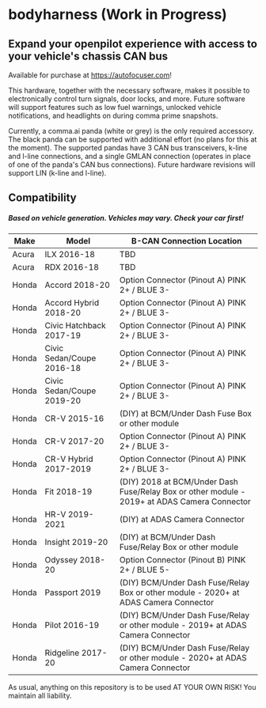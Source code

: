 
# bodyharness (Work in Progress)

## Expand your openpilot experience with access to your vehicle's chassis CAN bus

Available for purchase at https://autofocuser.com!

This hardware, together with the necessary software, makes it possible to electronically control turn signals, door locks, and more. Future software will support features such as low fuel warnings, unlocked vehicle notifications, and headlights on during comma prime snapshots.

Currently, a comma.ai panda (white or grey) is the only required accessory. The black panda can be supported with additional effort (no plans for this at the moment). The supported pandas have 3 CAN bus transceivers, k-line and l-line connections, and a single GMLAN connection (operates in place of one of the panda's CAN bus connections). Future hardware revisions will support LIN (k-line and l-line).

## Compatibility
##### Based on vehicle generation. Vehicles may vary. Check your car first!
| Make | Model | B-CAN Connection Location |
| -- | -- | -- |
| Acura     | ILX 2016-18                   | TBD                                                                                             |
| Acura     | RDX 2016-18                   | TBD                                                                                           |
| Honda     | Accord 2018-20                | Option Connector (Pinout A) PINK 2+ / BLUE 3-                                                |
| Honda     | Accord Hybrid 2018-20         | Option Connector (Pinout A) PINK 2+ / BLUE 3-                                                |
| Honda     | Civic Hatchback 2017-19       | Option Connector (Pinout A) PINK 2+ / BLUE 3-                                                |
| Honda     | Civic Sedan/Coupe 2016-18     | Option Connector (Pinout A) PINK 2+ / BLUE 3-                                                |
| Honda     | Civic Sedan/Coupe 2019-20     | Option Connector (Pinout A) PINK 2+ / BLUE 3-                                                |                                              
| Honda     | CR-V 2015-16                  | (DIY) at BCM/Under Dash Fuse Box or other module                                             |
| Honda     | CR-V 2017-20                  | Option Connector (Pinout A) PINK 2+ / BLUE 3-                                                |                                              
| Honda     | CR-V Hybrid 2017-2019         | Option Connector (Pinout A) PINK 2+ / BLUE 3-                                                |
| Honda     | Fit 2018-19                   | (DIY) 2018 at BCM/Under Dash Fuse/Relay Box or other module - 2019+ at ADAS Camera Connector |
| Honda     | HR-V 2019-2021                | (DIY) at ADAS Camera Connector                                                               |
| Honda     | Insight 2019-20               | (DIY) at BCM/Under Dash Fuse/Relay Box or other module                                       |
| Honda     | Odyssey 2018-20               | Option Connector (Pinout B) PINK 2+ / BLUE 5-                                                |
| Honda     | Passport 2019                 | (DIY) BCM/Under Dash Fuse/Relay Box or other module - 2020+ at ADAS Camera Connector         |
| Honda     | Pilot 2016-19                 | (DIY) BCM/Under Dash Fuse/Relay or other module - 2019+ at ADAS Camera Connector             |
| Honda     | Ridgeline 2017-20             | (DIY) BCM/Under Dash Fuse/Relay or other module - 2020+ at ADAS Camera Connector             |

As usual, anything on this repository is to be used AT YOUR OWN RISK! You maintain all liability.
<!--stackedit_data:
eyJoaXN0b3J5IjpbMTAyMDg2MzIxNCw4MjI2NDQ3OTEsLTk1Nj
MwMjA3NiwtMTA4NjM2NzEwMiwxNDYwOTY0NjcxLDE2NzI0MDkw
NjIsLTE4NDM3OTQyNTAsLTIxNTEzMzYxMSwtMTEwMjgwNDYyNy
wxNTMyNDM0Mjk2XX0=
-->
